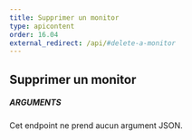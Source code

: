 ```yaml
---
title: Supprimer un monitor
type: apicontent
order: 16.04
external_redirect: /api/#delete-a-monitor
---
```


## Supprimer un monitor
##### ARGUMENTS

Cet endpoint ne prend aucun argument JSON.

